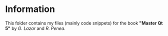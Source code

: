 # Information
This folder contains my files (mainly code snippets) for the book  **"Master Qt 5"** by *G. Lazar* and *R. Penea*.

